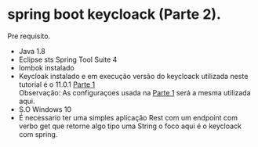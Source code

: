 # spring boot keycloack (Parte 2).

Pre requisito.

  - Java 1.8
  - Eclipse sts Spring Tool Suite 4 
  - lombok instalado
  - Keycloak instalado e em execução versão do keycloack utilizada neste tutorial é o 11.0.1 [Parte 1](https://github.com/EduardoNofre/keycloack-gerar-token)
  <br>Observação: As configuraçoes usada na [Parte 1](https://github.com/EduardoNofre/keycloack-gerar-token) será a mesma utilizada aqui.
  - S.O Windows 10
  - É necessario ter uma simples aplicação Rest com um endpoint com verbo get que retorne algo tipo uma String o foco aqui é o keycloack com spring.
